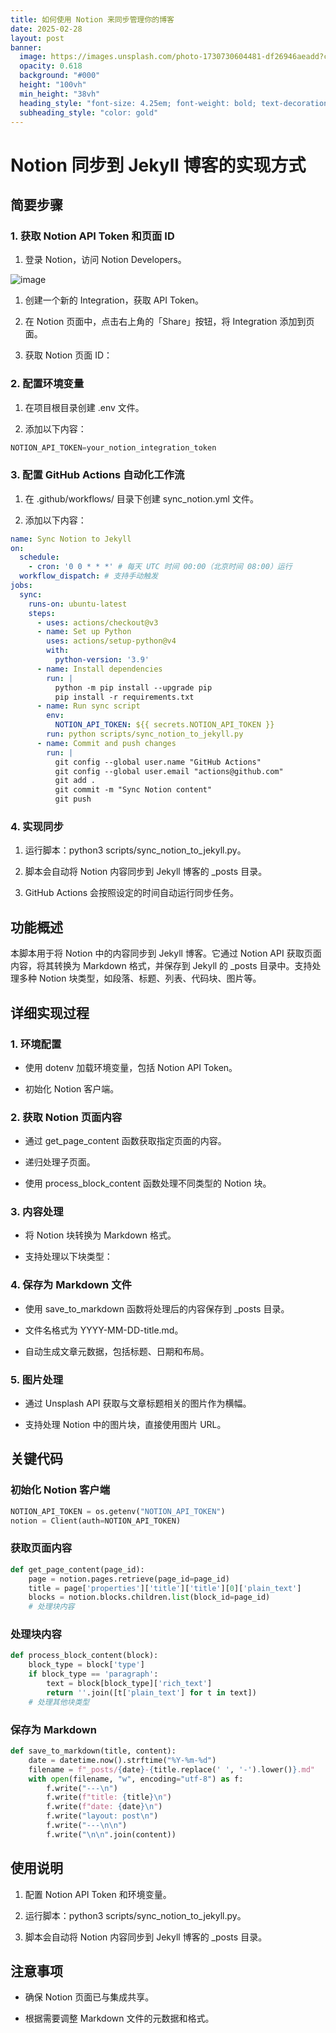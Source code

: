 ```yaml
---
title: 如何使用 Notion 来同步管理你的博客
date: 2025-02-28
layout: post
banner:
  image: https://images.unsplash.com/photo-1730730604481-df26946aeadd?crop=entropy&cs=tinysrgb&fit=max&fm=jpg&ixid=M3w2OTIwMzJ8MHwxfHJhbmRvbXx8fHx8fHx8fDE3NDA3MjQwNDJ8&ixlib=rb-4.0.3&q=80&w=1080
  opacity: 0.618
  background: "#000"
  height: "100vh"
  min_height: "38vh"
  heading_style: "font-size: 4.25em; font-weight: bold; text-decoration: underline"
  subheading_style: "color: gold"
---
```


# Notion 同步到 Jekyll 博客的实现方式

## 简要步骤

### 1. 获取 Notion API Token 和页面 ID

1. 登录 Notion，访问 Notion Developers。

![image](https://prod-files-secure.s3.us-west-2.amazonaws.com/a7a0cc5a-89b9-4cda-8686-1fba0ca52f40/d19c1afe-dea5-4312-9333-786b0ba83054/image.png?X-Amz-Algorithm=AWS4-HMAC-SHA256&X-Amz-Content-Sha256=UNSIGNED-PAYLOAD&X-Amz-Credential=ASIAZI2LB4667IDMOEWY%2F20250228%2Fus-west-2%2Fs3%2Faws4_request&X-Amz-Date=20250228T062722Z&X-Amz-Expires=3600&X-Amz-Security-Token=IQoJb3JpZ2luX2VjEE4aCXVzLXdlc3QtMiJHMEUCIQCJdh8kfX2%2BZMPSEq3BgygN4joRZ7guSLhBKe8k9wRtGAIgUFnZT9e%2F6N0QZ9YejZRwGOXhGjBPevLnnZTEE3quTaEqiAQIhv%2F%2F%2F%2F%2F%2F%2F%2F%2F%2FARAAGgw2Mzc0MjMxODM4MDUiDKkRZrCvLpq%2F4%2F%2FRDircA%2FZ26xru4njL%2Brj5S%2F3TrSgHq64tsI7JGlixTEnSSvJpn4HCdacsnSBhflnfl80JOnfRbOrydoLxvJbDJKetD0MiOXDkVa54xbdh%2FT8LTqNntYfKjDXnJsIcfZXTxC39Vua%2BuogrtJN73493UxeEa4iLw8VdAyJT463jB1fmLIRpCybtQcKIiRjE9r%2Fp%2FFtnAgXtVsqqZMA4rvAS04PUz8Lj%2F4FGyuzWMev8iv1UVYnZnaZiCkFN3JPZxSJhBbMT85pGI9VqUnIDLK%2BfYSW4EUzs1y5AEOKru9ArPOcomCskc5rdxj2s5D89sG7wXlyyeOnXKE8%2Fh5osyZDS%2FF38PMz1XnwPMEKssgVcfI%2BUyJ23dZt%2Fll6SS%2FhviaGULrFJM5PPtjwGnWxNc0KifFm3i1A5oPGiUQBSWTKh68frAoGqjy57tokrZpXA2Ah64jDB6oKO%2FGRNfTMLy2hAy7ZkpKY5I%2FTxKpWYPVdZNgxDr%2FJ5dqB28FxDde5vx%2BTmYA51Nl6nsbqDEm4o6eTxPAbriK%2B5siCymYN%2BiajStScC0U4BSackMHZbGmSR1aQd9qK3k4RFEIprdnzB9CiFDdYJYnIe5WEQe1tr18cREwPUXFfYWISXNv2ZxhTqXJdjMOaPhb4GOqUBWlrJnUKN54cqK7460KMpY3MKbXDLrqlxsBGqJuAuxn2sXl9wj6GhQrLbdP1x%2BWUh1zEg8YtOiu%2B%2FtTsAZDMG%2BLsfeBxMGFZHz6lCP0aaHAZDPMwmMM35fLVFlHWVarCXWHi%2B7s1WjL9yj6CblrEMsR79ZUnVZl%2BSBaIL%2FSsYHl1ffziTTuwFA3qKSFjwc%2BMS68Mg4u%2Ff7tjrBi7GxfZlt4RTD1sT&X-Amz-Signature=cf6e9521212ce3528456a9b88537ede906a3e605c091483a8684ed154e06afdd&X-Amz-SignedHeaders=host&x-id=GetObject)

1. 创建一个新的 Integration，获取 API Token。

1. 在 Notion 页面中，点击右上角的「Share」按钮，将 Integration 添加到页面。

1. 获取 Notion 页面 ID：


### 2. 配置环境变量

1. 在项目根目录创建 .env 文件。

1. 添加以下内容：

```javascript
NOTION_API_TOKEN=your_notion_integration_token
```

### 3. 配置 GitHub Actions 自动化工作流

1. 在 .github/workflows/ 目录下创建 sync_notion.yml 文件。

1. 添加以下内容：

```yaml
name: Sync Notion to Jekyll
on:
  schedule:
    - cron: '0 0 * * *' # 每天 UTC 时间 00:00（北京时间 08:00）运行
  workflow_dispatch: # 支持手动触发
jobs:
  sync:
    runs-on: ubuntu-latest
    steps:
      - uses: actions/checkout@v3
      - name: Set up Python
        uses: actions/setup-python@v4
        with:
          python-version: '3.9'
      - name: Install dependencies
        run: |
          python -m pip install --upgrade pip
          pip install -r requirements.txt
      - name: Run sync script
        env:
          NOTION_API_TOKEN: ${{ secrets.NOTION_API_TOKEN }}
        run: python scripts/sync_notion_to_jekyll.py
      - name: Commit and push changes
        run: |
          git config --global user.name "GitHub Actions"
          git config --global user.email "actions@github.com"
          git add .
          git commit -m "Sync Notion content"
          git push
```

### 4. 实现同步

1. 运行脚本：python3 scripts/sync_notion_to_jekyll.py。

1. 脚本会自动将 Notion 内容同步到 Jekyll 博客的 _posts 目录。

1. GitHub Actions 会按照设定的时间自动运行同步任务。

## 功能概述

本脚本用于将 Notion 中的内容同步到 Jekyll 博客。它通过 Notion API 获取页面内容，将其转换为 Markdown 格式，并保存到 Jekyll 的 _posts 目录中。支持处理多种 Notion 块类型，如段落、标题、列表、代码块、图片等。

## 详细实现过程

### 1. 环境配置

- 使用 dotenv 加载环境变量，包括 Notion API Token。

- 初始化 Notion 客户端。

### 2. 获取 Notion 页面内容

- 通过 get_page_content 函数获取指定页面的内容。

- 递归处理子页面。

- 使用 process_block_content 函数处理不同类型的 Notion 块。

### 3. 内容处理

- 将 Notion 块转换为 Markdown 格式。

- 支持处理以下块类型：


### 4. 保存为 Markdown 文件

- 使用 save_to_markdown 函数将处理后的内容保存到 _posts 目录。

- 文件名格式为 YYYY-MM-DD-title.md。

- 自动生成文章元数据，包括标题、日期和布局。

### 5. 图片处理

- 通过 Unsplash API 获取与文章标题相关的图片作为横幅。

- 支持处理 Notion 中的图片块，直接使用图片 URL。

## 关键代码

### 初始化 Notion 客户端

```python
NOTION_API_TOKEN = os.getenv("NOTION_API_TOKEN")
notion = Client(auth=NOTION_API_TOKEN)
```

### 获取页面内容

```python
def get_page_content(page_id):
    page = notion.pages.retrieve(page_id=page_id)
    title = page['properties']['title']['title'][0]['plain_text']
    blocks = notion.blocks.children.list(block_id=page_id)
    # 处理块内容
```

### 处理块内容

```python
def process_block_content(block):
    block_type = block['type']
    if block_type == 'paragraph':
        text = block[block_type]['rich_text']
        return ''.join([t['plain_text'] for t in text])
    # 处理其他块类型
```

### 保存为 Markdown

```python
def save_to_markdown(title, content):
    date = datetime.now().strftime("%Y-%m-%d")
    filename = f"_posts/{date}-{title.replace(' ', '-').lower()}.md"
    with open(filename, "w", encoding="utf-8") as f:
        f.write("---\n")
        f.write(f"title: {title}\n")
        f.write(f"date: {date}\n")
        f.write("layout: post\n")
        f.write("---\n\n")
        f.write("\n\n".join(content))
```

## 使用说明

1. 配置 Notion API Token 和环境变量。

1. 运行脚本：python3 scripts/sync_notion_to_jekyll.py。

1. 脚本会自动将 Notion 内容同步到 Jekyll 博客的 _posts 目录。

## 注意事项

- 确保 Notion 页面已与集成共享。

- 根据需要调整 Markdown 文件的元数据和格式。